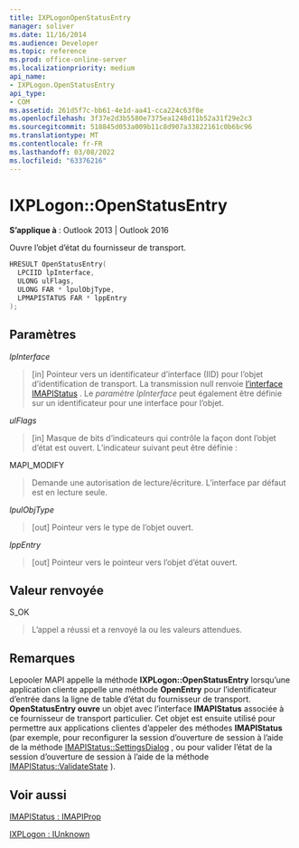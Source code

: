 ```yaml
---
title: IXPLogonOpenStatusEntry
manager: soliver
ms.date: 11/16/2014
ms.audience: Developer
ms.topic: reference
ms.prod: office-online-server
ms.localizationpriority: medium
api_name:
- IXPLogon.OpenStatusEntry
api_type:
- COM
ms.assetid: 261d5f7c-bb61-4e1d-aa41-cca224c63f8e
ms.openlocfilehash: 3f37e2d3b5580e7375ea1248d11b52a31f29e2c3
ms.sourcegitcommit: 518845d053a009b11c8d907a33822161c0b6bc96
ms.translationtype: MT
ms.contentlocale: fr-FR
ms.lasthandoff: 03/08/2022
ms.locfileid: "63376216"
---
```

# <a name="ixplogonopenstatusentry"></a>IXPLogon::OpenStatusEntry

  
  
**S’applique à** : Outlook 2013 | Outlook 2016 
  
Ouvre l’objet d’état du fournisseur de transport.
  
```cpp
HRESULT OpenStatusEntry(
  LPCIID lpInterface,
  ULONG ulFlags,
  ULONG FAR * lpulObjType,
  LPMAPISTATUS FAR * lppEntry
);
```

## <a name="parameters"></a>Paramètres

 _lpInterface_
  
> [in] Pointeur vers un identificateur d’interface (IID) pour l’objet d’identification de transport. La transmission null renvoie [l’interface IMAPIStatus](imapistatusimapiprop.md) . Le  _paramètre lpInterface_ peut également être définie sur un identificateur pour une interface pour l’objet. 
    
 _ulFlags_
  
> [in] Masque de bits d’indicateurs qui contrôle la façon dont l’objet d’état est ouvert. L’indicateur suivant peut être définie :
    
MAPI_MODIFY 
  
> Demande une autorisation de lecture/écriture. L’interface par défaut est en lecture seule. 
    
 _lpulObjType_
  
> [out] Pointeur vers le type de l’objet ouvert.
    
 _lppEntry_
  
> [out] Pointeur vers le pointeur vers l’objet d’état ouvert.
    
## <a name="return-value"></a>Valeur renvoyée

S_OK 
  
> L’appel a réussi et a renvoyé la ou les valeurs attendues.
    
## <a name="remarks"></a>Remarques

Lepooler MAPI appelle la méthode **IXPLogon::OpenStatusEntry** lorsqu’une application cliente appelle une méthode **OpenEntry** pour l’identificateur d’entrée dans la ligne de table d’état du fournisseur de transport. **OpenStatusEntry ouvre** un objet avec l’interface **IMAPIStatus** associée à ce fournisseur de transport particulier. Cet objet est ensuite utilisé pour permettre aux applications clientes d’appeler des méthodes **IMAPIStatus** (par exemple, pour reconfigurer la session d’ouverture de session à l’aide de la méthode [IMAPIStatus::SettingsDialog](imapistatus-settingsdialog.md) , ou pour valider l’état de la session d’ouverture de session à l’aide de la méthode [IMAPIStatus::ValidateState](imapistatus-validatestate.md) ). 
  
## <a name="see-also"></a>Voir aussi



[IMAPIStatus : IMAPIProp](imapistatusimapiprop.md)
  
[IXPLogon : IUnknown](ixplogoniunknown.md)

